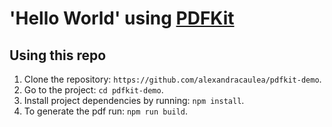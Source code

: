 # 'Hello World' using [PDFKit](https://pdfkit.org/)

## Using this repo

1. Clone the repository: `https://github.com/alexandracaulea/pdfkit-demo`.
2. Go to the project: `cd pdfkit-demo`.
3. Install project dependencies by running: `npm install`.
4. To generate the pdf run: `npm run build`.
